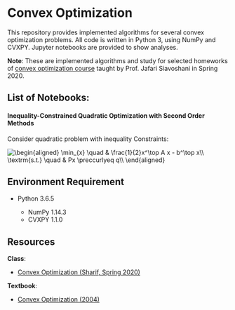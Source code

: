 # Convex Optimization
This repository provides implemented algorithms for several convex optimization problems. All code is written in Python 3, using NumPy and CVXPY. Jupyter notebooks are provided to show analyses.

**Note**: These are implemented algorithms and study for selected homeworks of [convex optimization course](https://inl-lab.net/convex-optimization) taught by Prof. Jafari Siavoshani in Spring 2020.

## List of Notebooks:

#### Inequality-Constrained Quadratic Optimization with Second Order Methods
Consider quadratic problem with inequality Constraints:

<img src="https://latex.codecogs.com/svg.latex?\begin{aligned}&space;\min_{x}&space;\quad&space;&&space;\frac{1}{2}x^\top&space;A&space;x&space;-&space;b^\top&space;x\\&space;\textrm{s.t.}&space;\quad&space;&&space;Px&space;\preccurlyeq&space;q\\&space;\end{aligned}" title="\begin{aligned} \min_{x} \quad & \frac{1}{2}x^\top A x - b^\top x\\ \textrm{s.t.} \quad & Px \preccurlyeq q\\ \end{aligned}" />


## Environment Requirement
* Python 3.6.5

    * NumPy 1.14.3
    * CVXPY 1.1.0
    
## Resources

**Class**:
- [Convex Optimization (Sharif, Spring 2020)](https://inl-lab.net/convex-optimization)

**Textbook**:
- [Convex Optimization (2004)](https://web.stanford.edu/~boyd/cvxbook/bv_cvxbook.pdf)
